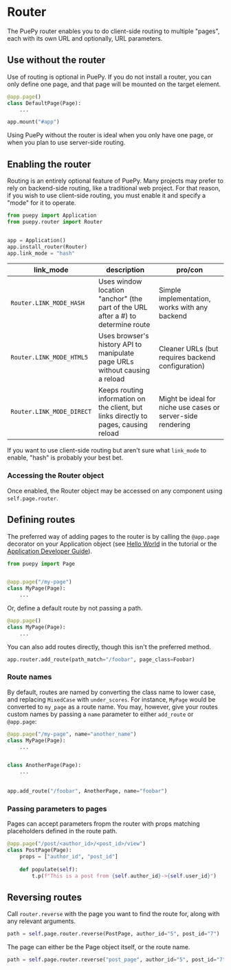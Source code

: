 # Router

The PuePy router enables you to do client-side routing to multiple "pages", each with its own URL and optionally, URL
parameters.

## Use without the router

Use of routing is optional in PuePy. If you do not install a router, you can only define one page, and that page will
be mounted on the target element.

```Python
@app.page()
class DefaultPage(Page):
    ...

app.mount("#app")
```

Using PuePy without the router is ideal when you only have one page, or when you plan to use server-side routing.

## Enabling the router

Routing is an entirely optional feature of PuePy. Many projects may prefer to rely on backend-side routing, like a
traditional web project. For that reason, if you wish to use client-side routing, you must enable it and specify a
"mode" for it to operate.

```Python
from puepy import Application
from puepy.router import Router


app = Application()
app.install_router(Router)
app.link_mode = "hash"
```

| link_mode                  | description                                                                          | pro/con                                                     |
|----------------------------|--------------------------------------------------------------------------------------|-------------------------------------------------------------|
| `Router.LINK_MODE_HASH`    | Uses window location "anchor" (the part of the URL after a #) to determine route     | Simple implementation, works with any backend               |
| `Router.LINK_MODE_HTML5`   | Uses browser's history API to manipulate page URLs without causing a reload          | Cleaner URLs (but requires backend configuration)           |
| `Router.LINK_MODE_DIRECT`  | Keeps routing information on the client, but links directly to pages, causing reload | Might be ideal for niche use cases or server-side rendering |

<tip>
If you want to use client-side routing but aren't sure what <code>link_mode</code> to enable, "hash" is probably your
best bet.
</tip>

### Accessing the Router object

Once enabled, the Router object may be accessed on any component using `self.page.router`.

## Defining routes

The preferred way of adding pages to the router is by calling the `@app.page` decorator on your Application object 
(see [Hello World](Hello-World.md) in the tutorial or the [Application Developer Guide](Application.md)).

```Python
from puepy import Page


@app.page("/my-page")
class MyPage(Page):
    ...
```

Or, define a default route by not passing a path.

```Python
@app.page()
class MyPage(Page):
    ...
```

You can also add routes directly, though this isn't the preferred method.

```Python
app.router.add_route(path_match="/foobar", page_class=Foobar)
```

### Route names

By default, routes are named by converting the class name to lower case, and replacing `MixedCase` with `under_scores`.
For instance, `MyPage` would be converted to `my_page` as a route name. You may, however, give your routes custom names
by passing a `name` parameter to either `add_route` or `@app.page`:

```Python
@app.page("/my-page", name="another_name")
class MyPage(Page):
    ...


class AnotherPage(Page):
    ...
    
    
app.add_route("/foobar", AnotherPage, name="foobar")
```

### Passing parameters to pages

Pages can accept parameters fropm the router with props matching placeholders defined in the route path.

```Python
@app.page("/post/<author_id>/<post_id>/view")
class PostPage(Page):
    props = ["author_id", "post_id"]
    
    def populate(self):
        t.p(f"This is a post from {self.author_id}->{self.user_id}")
```

## Reversing routes

Call `router.reverse` with the page you want to find the route for, along with any relevant arguments.

```Python
path = self.page.router.reverse(PostPage, author_id="5", post_id="7")
```

The page can either be the Page object itself, or the route name.

```Python
path = self.page.router.reverse("post_page", author_id="5", post_id="7")
```
